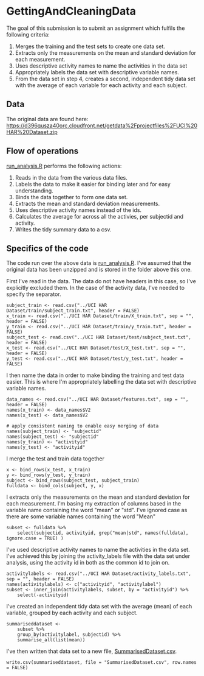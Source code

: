# GettingAndCleaningData

The goal of this submission is to submit an assignment which fulfils the following criteria:
1. Merges the training and the test sets to create one data set.
1. Extracts only the measurements on the mean and standard deviation for each measurement.
1. Uses descriptive activity names to name the activities in the data set
1. Appropriately labels the data set with descriptive variable names.
1. From the data set in step 4, creates a second, independent tidy data set with the average of each variable for each activity and each subject.

## Data

The original data are found here:
https://d396qusza40orc.cloudfront.net/getdata%2Fprojectfiles%2FUCI%20HAR%20Dataset.zip

## Flow of operations
[run_analysis.R](../run_analysis.R) performs the following actions:
1. Reads in the data from the various data files.
1. Labels the data to make it easier for binding later and for easy understanding.
1. Binds the data together to form one data set.
1. Extracts the mean and standard deviation measurements.
1. Uses descriptive activity names instead of the ids.
1. Calculates the average for across all the activies, per subjectid and activity.
1. Writes the tidy summary data to a csv.

## Specifics of the code

The code run over the above data is [run_analysis.R](run_analysis.R). I've assumed
that the original data has been unzipped and is stored in the folder above this one. 

First I've read in the data. The data do not have headers in this case, so I've explicitly
excluded them. In the case of the activity data, I've needed to specify the separator.
```{r}
subject_train <- read.csv("../UCI HAR Dataset/train/subject_train.txt", header = FALSE)
x_train <- read.csv("../UCI HAR Dataset/train/X_train.txt", sep = "", header = FALSE)
y_train <- read.csv("../UCI HAR Dataset/train/y_train.txt", header = FALSE)
subject_test <- read.csv("../UCI HAR Dataset/test/subject_test.txt", header = FALSE)
x_test <- read.csv("../UCI HAR Dataset/test/X_test.txt", sep = "", header = FALSE)
y_test <- read.csv("../UCI HAR Dataset/test/y_test.txt", header = FALSE)
```

I then name the data in order to make binding the training and test data easier.
This is where I'm appropriately labelling the data set with descriptive variable names.
```{r}
data_names <- read.csv("../UCI HAR Dataset/features.txt", sep = "", header = FALSE)
names(x_train) <- data_names$V2
names(x_test) <- data_names$V2

# apply consistent naming to enable easy merging of data
names(subject_train) <- "subjectid"
names(subject_test) <- "subjectid"
names(y_train) <- "activityid"
names(y_test) <- "activityid"
```

I merge the test and train data together
```{r}
x <- bind_rows(x_test, x_train)
y <- bind_rows(y_test, y_train)
subject <- bind_rows(subject_test, subject_train)
fulldata <- bind_cols(subject, y, x)
```

I extracts only the measurements on the mean and standard deviation for each measurement.
I'm basing my extraction of columns based in the variable name containing the word "mean" or "std".
I've ignored case as there are some variable names containing the word "Mean"
```{r}
subset <- fulldata %>%
    select(subjectid, activityid, grep("mean|std", names(fulldata), ignore.case = TRUE) )
```

I've used descriptive activity names to name the activities in the data set.
I've achieved this by joining the activity_labels file with the data set under analysis, 
using the activity id in both as the common id to join on.
```{r}
activitylabels <- read.csv("../UCI HAR Dataset/activity_labels.txt", sep = "", header = FALSE)
names(activitylabels) <- c("activityid", "activitylabel")
subset <- inner_join(activitylabels, subset, by = "activityid") %>%
    select(-activityid)
```


I've created an independent tidy data set with the average (mean) of each variable,
grouped by each activity and each subject.
```{r}
summariseddataset <- 
    subset %>%
    group_by(activitylabel, subjectid) %>%
    summarise_all(list(mean))
```

I've then written that data set to a new file, [SummarisedDataset.csv](SummarisedDataset.csv).
```{r}
write.csv(summariseddataset, file = "SummarisedDataset.csv", row.names = FALSE)
```